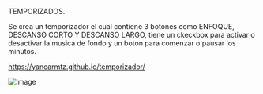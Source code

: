 TEMPORIZADOS.

Se crea un temporizador el cual contiene 3 botones como ENFOQUE, DESCANSO CORTO Y DESCANSO LARGO, tiene un ckeckbox para activar o desactivar la musica de fondo y un boton para comenzar o pausar los minutos.

https://yancarmtz.github.io/temporizador/

![image](https://github.com/yancarmtz/temporizador/assets/61806656/86141bfe-36e4-481e-8d7b-383f07466aac)

